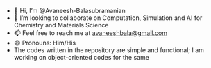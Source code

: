 - 👋 Hi, I’m @Avaneesh-Balasubramanian
- 💞️ I’m looking to collaborate on Computation, Simulation and AI for Chemistry and Materials Science
- 📫 Feel free to reach me at avaneeshbala@gmail.com
- 😄 Pronouns: Him/His
- The codes written in the repository are simple and functional; I am working on object-oriented codes for the same
  

<!---
Avaneesh-Balasubramanian/Avaneesh-Balasubramanian is a ✨ special ✨ repository because its `README.md` (this file) appears on your GitHub profile.
You can click the Preview link to take a look at your changes.
--->
